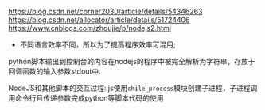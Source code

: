 https://blog.csdn.net/corner2030/article/details/54346263
https://blog.csdn.net/allocator/article/details/51724406
https://www.cnblogs.com/zhoujie/p/nodejs2.html

* 不同语言效率不同，所以为了提高程序效率可混用;

python脚本输出到控制台的内容在nodejs的程序中被完全解析为字符串，存放于回调函数的输入参数stdout中.

NodeJS和其他脚本的交互过程:
js使用`chile_process`模块创建子进程，子进程调用命令行且传递参数完成python等脚本代码的使用
